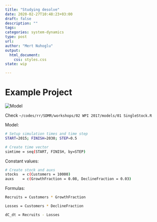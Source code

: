 ```yaml
---
title: "Studying desolve"
date: 2020-02-27T10:48:23+03:00 
draft: false
description: ""
tags:
categories: system-dynamics
type: post
url:
author: "Mert Nuhoglu"
output:
  html_document:
    css: styles.css
state: wip

---
```


# Example Project

![Model](/Users/mertnuhoglu/Pictures/screenshots/20200227114658.png)

Check `~/codes/rr/SDMR/workshops/02 WPI 2017/models/01 SingleStock.R`

Model:

``` bash
# Setup simulation times and time step
START=2015; FINISH=2030; STEP=0.5

# Create time vector
simtime = seq(START, FINISH, by=STEP)

``` 

Constant values:

``` bash
# Create stock and auxs
stocks  = c(Customers = 10000)
auxs    = c(GrowthFraction = 0.08, DeclineFraction = 0.03)
``` 

Formulas:

``` bash
Recruits = Customers * GrowthFraction

Losses = Customers * DeclineFraction

dC_dt = Recruits - Losses
``` 

